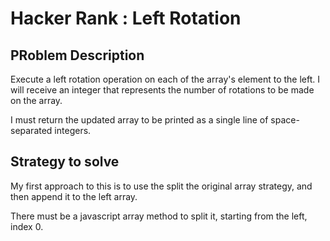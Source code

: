 # Hacker Rank : Left Rotation

## PRoblem Description

Execute a left rotation operation on each of the array's element to the left. I will receive an integer that represents
the number of rotations to be made on the array.

I must return the updated array to be printed as a single line of space-separated integers.

## Strategy to solve

My first approach to this is to use the split the original array strategy, and then append it to the left array.

There must be a javascript array method to split it, starting from the left, index 0.


